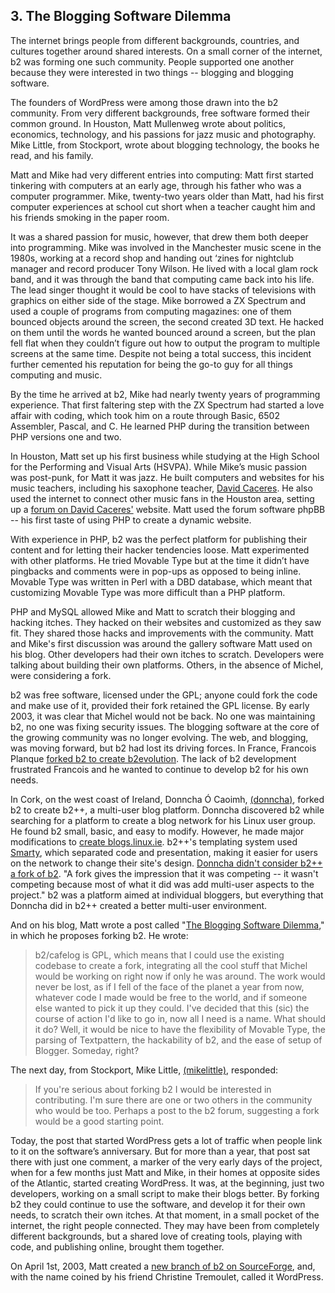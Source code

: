 ## 3. The Blogging Software Dilemma

The internet brings people from different backgrounds, countries, and cultures together around shared interests. On a small corner of the internet, b2 was forming one such community. People supported one another because they were interested in two things -- blogging and blogging software. 

The founders of WordPress were among those drawn into the b2 community. From very different backgrounds, free software formed their common ground. In Houston, Matt Mullenweg wrote about politics, economics, technology, and his passions for jazz music and photography.  Mike Little, from Stockport, wrote about blogging technology, the books he read, and his family. 

Matt and Mike had very different entries into computing: Matt first started tinkering with computers at an early age, through his father who was a computer programmer. Mike, twenty-two years older than Matt, had his first computer experiences at school cut short when a teacher caught him and his friends smoking in the paper room. 

It was a shared passion for music, however, that drew them both deeper into programming. Mike was involved in the Manchester music scene in the 1980s, working at a record shop and handing out ‘zines for nightclub manager and record producer Tony Wilson. He lived with a local glam rock band, and it was through the band that computing came back into his life. The lead singer thought it would be cool to have stacks of televisions with graphics on either side of the stage. Mike borrowed a ZX Spectrum and used a couple of programs from computing magazines: one of them bounced objects around the screen, the second created 3D text. He hacked on them until the words he wanted bounced around a screen, but the plan fell flat when they couldn’t figure out how to output the program to multiple screens at the same time. Despite not being a total success, this incident further cemented his reputation for being the go-to guy for all things computing and music.

By the time he arrived at b2, Mike had nearly twenty years of programming experience. That first faltering step with the ZX Spectrum had started a love affair with coding, which took him on a route through Basic, 6502 Assembler, Pascal, and C. He learned PHP during the transition between PHP versions one and two.

In Houston, Matt set up his first business while studying at the High School for the Performing and Visual Arts (HSVPA). While Mike’s music passion was post-punk, for Matt it was jazz. He built computers and websites for his music teachers, including his saxophone teacher, [David Caceres](http://web.archive.org/web/20020329153221/http://davidcaceres.com/). He also used the internet to connect other music fans in the Houston area, setting up a [forum on David Caceres'](http://web.archive.org/web/20020202222327/http://davidcaceres.com/forum/) website. Matt used the forum software phpBB -- his first taste of using PHP to create a dynamic website.


With experience in PHP, b2 was the perfect platform for publishing their content and for letting their hacker tendencies loose. Matt experimented with other platforms. He tried Movable Type but at the time it didn’t have pingbacks and comments were in pop-ups as opposed to being inline. Movable Type was written in Perl with a DBD database, which meant that customizing Movable Type was more difficult than a PHP platform.


PHP and MySQL allowed Mike and Matt to scratch their blogging and hacking itches. They hacked on their websites and customized as they saw fit. They shared those hacks and improvements with the community. Matt and Mike's first discussion was around the gallery software Matt used on his blog. Other developers had their own itches to scratch. Developers were talking about building their own platforms. Others, in the absence of Michel, were considering a fork.


b2 was free software, licensed under the GPL; anyone could fork the code and make use of it, provided their fork retained the GPL license. By early 2003, it was clear that Michel would not be back. No one was maintaining b2, no one was fixing security issues. The blogging software at the core of the growing community was no longer evolving. The web, and blogging, was moving forward, but b2 had lost its driving forces. In France, Francois Planque [forked b2 to create b2evolution](http://fplanque.net/Blog/devblog/2003/05/10/b2_evolution_new_features_summary). The lack of b2 development frustrated Francois and he wanted to continue to develop b2 for his own needs. 

In Cork, on the west coast of Ireland, Donncha Ó Caoimh, [(donncha)](http://profiles.wordpress.org/donncha/), forked b2 to create b2++, a multi-user blog platform. Donncha discovered b2 while searching for a platform to create a blog network for his Linux user group. He found b2 small, basic, and easy to modify. However, he made major modifications to [create blogs.linux.ie](http://web.archive.org/web/20030302025915/http://blogs.linux.ie/). b2++'s templating system used [Smarty](http://www.smarty.net/), which separated code and presentation, making it easier for users on the network to change their site's design. [Donncha didn't consider b2++ a fork of b2](http://archive.wordpress.org/interviews/2013_05_03_OCaoimh.html#L54).  "A fork gives the impression that it was competing -- it wasn't competing because most of what it did was add multi-user aspects to the project." b2 was a platform aimed at individual bloggers, but everything that Donncha did in b2++ created a better multi-user environment.


And on his blog, Matt wrote a post called "[The Blogging Software Dilemma](http://ma.tt/2003/01/the-blogging-software-dilemma/)," in which he proposes forking b2. He wrote:

> b2/cafelog is GPL, which means that I could use the existing codebase to create a fork, integrating all the cool stuff that Michel would be working on right now if only he was around. The work would never be lost, as if I fell of the face of the planet a year from now, whatever code I made would be free to the world, and if someone else wanted to pick it up they could. I've decided that this (sic) the course of action I'd like to go in, now all I need is a name. What should it do? Well, it would be nice to have the flexibility of Movable Type, the parsing of Textpattern, the hackability of b2, and the ease of setup of Blogger. Someday, right?

The next day, from Stockport, Mike Little, [(mikelittle)](http://profiles.wordpress.org/mikelittle), responded:

> If you're serious about forking b2 I would be interested in contributing. I'm sure there are one or two others in the community who would be too. Perhaps a post to the b2 forum, suggesting a fork would be a good starting point.

Today, the post that started WordPress gets a lot of traffic when people link to it on the software’s anniversary. But for more than a year, that post sat there with just one comment, a marker of the very early days of the project, when for a few months just Matt and Mike, in their homes at opposite sides of the Atlantic, started creating WordPress. It was, at the beginning, just two developers, working on a small script to make their blogs better. By forking b2 they could continue to use the software, and develop it for their own needs, to scratch their own itches. At that moment, in a small pocket of the internet, the right people connected. They may have been from completely different backgrounds, but a shared love of creating tools, playing with code, and publishing online, brought them together.

On April 1st, 2003, Matt created a [new branch of b2 on SourceForge](http://cafelog.cvs.sourceforge.net/viewvc/cafelog/), and, with the name coined by his friend Christine Tremoulet, called it WordPress.

